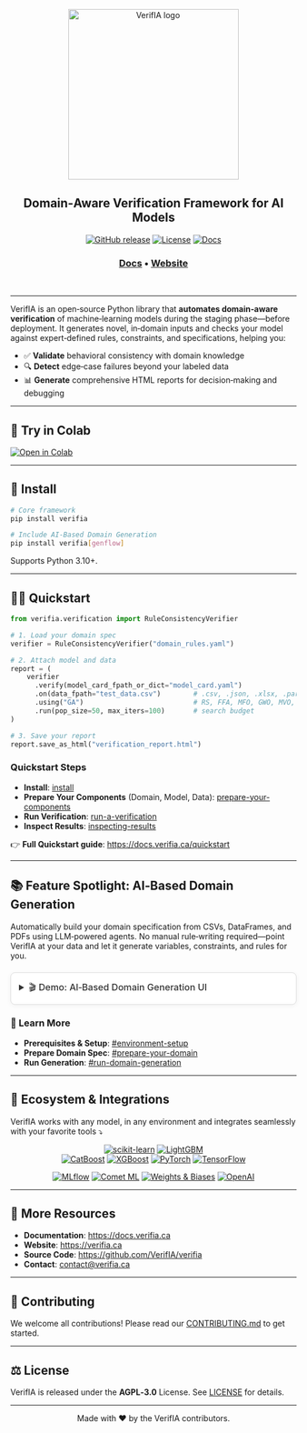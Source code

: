 <p align="center">
  <img alt="VerifIA logo" src="https://www.verifia.ca/assets/logo.png" width="300">
</p>

<h2 align="center" weight='300'>Domain‑Aware Verification Framework for AI Models</h2>

<div align="center">

  [![GitHub release](https://img.shields.io/github/v/release/VerifIA/verifia.svg)](https://github.com/VerifIA/verifia/releases)
  [![License](https://img.shields.io/badge/license-AGPL--3.0-blue.svg)](https://github.com/VerifIA/verifia/blob/main/LICENSE)
  [![Docs](https://img.shields.io/badge/docs-latest-blue.svg)](https://docs.verifia.ca)

</div>
<h3 align="center">
   <a href="https://docs.verifia.ca"><b>Docs</b></a> &bull;
  <a href="https://www.verifia.ca"><b>Website</b></a>
 </h3>
<br />

---

VerifIA is an open‑source Python library that **automates domain‑aware verification** of machine‑learning models during 
the staging phase—before deployment. 
It generates novel, in‑domain inputs and checks your model against expert‑defined rules, constraints, and specifications, helping you:

- ✅ **Validate** behavioral consistency with domain knowledge  
- 🔍 **Detect** edge‑case failures beyond your labeled data  
- 📊 **Generate** comprehensive HTML reports for decision‑making and debugging

---

## 📖 Try in Colab

[![Open in Colab](https://colab.research.google.com/assets/colab-badge.svg)](https://colab.research.google.com/drive/1RspOY4zPKWWyXPQ-x0DFpIWh8XyuqI-_?ts=682a261b)

---

## 🚀 Install

```bash
# Core framework
pip install verifia

# Include AI‑Based Domain Generation
pip install verifia[genflow]
```

Supports Python 3.10+.

---

## 🤸‍♀️ Quickstart

```python
from verifia.verification import RuleConsistencyVerifier

# 1. Load your domain spec
verifier = RuleConsistencyVerifier("domain_rules.yaml")

# 2. Attach model and data
report = (
    verifier
      .verify(model_card_fpath_or_dict="model_card.yaml")
      .on(data_fpath="test_data.csv")        # .csv, .json, .xlsx, .parquet, .feather, .pkl
      .using("GA")                           # RS, FFA, MFO, GWO, MVO, PSO, WOA, GA, SSA
      .run(pop_size=50, max_iters=100)       # search budget
)

# 3. Save your report
report.save_as_html("verification_report.html")
```

### Quickstart Steps

- **Install**: [install](https://docs.verifia.ca/quickstart/#1-install)  
- **Prepare Your Components** (Domain, Model, Data): [prepare-your-components](https://docs.verifia.ca/concepts/#2-prepare-your-components)  
- **Run Verification**: [run-a-verification](https://docs.verifia.ca/quickstart/#3-run-a-verification)  
- **Inspect Results**: [inspecting-results](https://docs.verifia.ca/quickstart/#4-inspecting-results)  

👉 **Full Quickstart guide**: https://docs.verifia.ca/quickstart

---

## 📚 Feature Spotlight: AI‑Based Domain Generation

Automatically build your domain specification from CSVs, DataFrames, and PDFs using LLM‑powered agents. 
No manual rule‑writing required—point VerifIA at your data and let it generate variables, constraints, and rules for you.

<details style="border:1px solid #ddd; border-radius:8px; background:#fff; padding:1em; margin:1.5em 0; box-shadow:0 2px 8px rgba(0,0,0,0.05);">
  <summary style="font-size:1.15em; font-weight:500; color:#333; cursor:pointer;">
    🎬 Demo: AI‑Based Domain Generation UI
  </summary>
  <div style="text-align:center; margin-top:1em;">
    <a href="https://www.verifia.ca/assets/generation/UI.gif" target="_blank" rel="noopener">
      <div style="display:inline-block; position:relative; overflow:hidden; border-radius:6px;">
        <img
          src="https://www.verifia.ca/assets/generation/UI.gif"
          alt="AI‑Based Domain Generation UI"
          title="Click to view full‑size animation"
          width="80%"
          loading="lazy"
          decoding="async"
          style="display:block;"
        />
        <span style="position:absolute; top:50%; left:50%; transform:translate(-50%, -50%); font-size:3em; color:rgba(255,255,255,0.8); pointer-events:none;">
          ▶️
        </span>
      </div>
    </a>
    <p style="margin:0.75em 0 0; font-size:0.9em; color:#555;">
      <em>Fig.</em> Interactive animated demo—click to open full resolution.
    </p>
  </div>
</details>

### 📖 Learn More

- **Prerequisites & Setup**: [#environment-setup](https://docs.verifia.ca/quickstart)  
- **Prepare Domain Spec**: [#prepare-your-domain](https://docs.verifia.ca/guides/creating-a-domain/)  
- **Run Generation**: [#run-domain-generation](https://docs.verifia.ca/guides/ai-for-domain-generation/)

---

## 🧰 Ecosystem & Integrations

VerifIA works with any model, in any environment and integrates seamlessly with your favorite tools ⤵️

<div align="center">

  [![scikit-learn](https://img.shields.io/badge/scikit--learn-007ACC?logo=scikit-learn&logoColor=white)](https://scikit-learn.org)
  [![LightGBM](https://img.shields.io/badge/lightgbm-00C1D4?logo=lightgbm&logoColor=white)](https://lightgbm.ai/)  
  [![CatBoost](https://img.shields.io/badge/CatBoost-130C0E?logo=catboost&logoColor=white)](https://catboost.ai/)
  [![XGBoost](https://img.shields.io/badge/XGBoost-FF6E00?logo=xgboost&logoColor=white)](https://xgboost.ai/)
  [![PyTorch](https://img.shields.io/badge/PyTorch-EE4C2C?logo=pytorch&logoColor=white)](https://pytorch.org/)
  [![TensorFlow](https://img.shields.io/badge/TensorFlow-FF6F00?logo=tensorflow&logoColor=white)](https://tensorflow.org/)

  [![MLflow](https://img.shields.io/badge/MLflow-00B0FF?logo=mlflow&logoColor=white)](https://mlflow.org/)
  [![Comet ML](https://img.shields.io/badge/Comet_ML-1E88E5?logo=comet&logoColor=white)](https://comet.ml/)
  [![Weights & Biases](https://img.shields.io/badge/Weights_%26_Biases-FF5C8A?logo=wandb&logoColor=white)](https://wandb.ai/)
  [![OpenAI](https://img.shields.io/badge/OpenAI-000000?logo=openai&logoColor=white)](https://openai.com/)
</div>

---

## 📖 More Resources

- **Documentation**: https://docs.verifia.ca
- **Website**: https://verifia.ca 
- **Source Code**: https://github.com/VerifIA/verifia  
- **Contact**: [contact@verifia.ca](mailto:contact@verifia.ca)

---

## 🤝 Contributing

We welcome all contributions! Please read our [CONTRIBUTING.md](https://github.com/VerifIA/verifia/blob/main/CONTRIBUTING.md) to get started.

---

## ⚖️ License

VerifIA is released under the **AGPL‑3.0** License. See [LICENSE](https://github.com/VerifIA/verifia/blob/main/LICENSE) for details.

---

<p align="center">
  Made with ❤️ by the VerifIA contributors.
</p>

